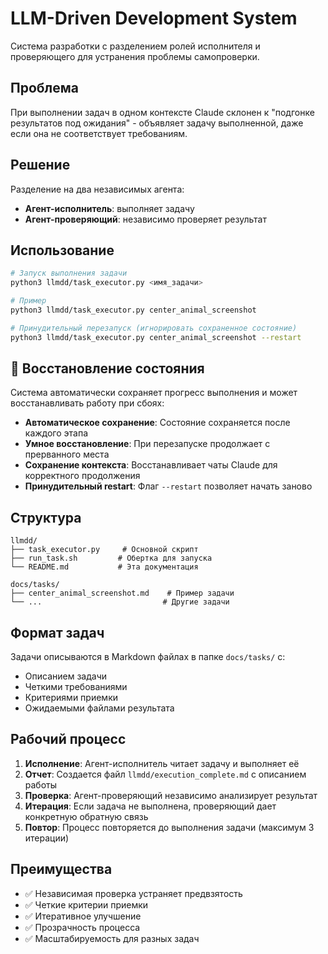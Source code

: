 # LLM-Driven Development System

Система разработки с разделением ролей исполнителя и проверяющего для устранения проблемы самопроверки.

## Проблема
При выполнении задач в одном контексте Claude склонен к "подгонке результатов под ожидания" - объявляет задачу выполненной, даже если она не соответствует требованиям.

## Решение
Разделение на два независимых агента:
- **Агент-исполнитель**: выполняет задачу
- **Агент-проверяющий**: независимо проверяет результат

## Использование

```bash
# Запуск выполнения задачи
python3 llmdd/task_executor.py <имя_задачи>

# Пример
python3 llmdd/task_executor.py center_animal_screenshot

# Принудительный перезапуск (игнорировать сохраненное состояние)
python3 llmdd/task_executor.py center_animal_screenshot --restart
```

## 🔄 Восстановление состояния

Система автоматически сохраняет прогресс выполнения и может восстанавливать работу при сбоях:

- **Автоматическое сохранение**: Состояние сохраняется после каждого этапа
- **Умное восстановление**: При перезапуске продолжает с прерванного места
- **Сохранение контекста**: Восстанавливает чаты Claude для корректного продолжения
- **Принудительный restart**: Флаг `--restart` позволяет начать заново

## Структура

```
llmdd/
├── task_executor.py     # Основной скрипт
├── run_task.sh         # Обертка для запуска
└── README.md           # Эта документация

docs/tasks/
├── center_animal_screenshot.md    # Пример задачи
└── ...                           # Другие задачи
```

## Формат задач

Задачи описываются в Markdown файлах в папке `docs/tasks/` с:
- Описанием задачи
- Четкими требованиями  
- Критериями приемки
- Ожидаемыми файлами результата

## Рабочий процесс

1. **Исполнение**: Агент-исполнитель читает задачу и выполняет её
2. **Отчет**: Создается файл `llmdd/execution_complete.md` с описанием работы
3. **Проверка**: Агент-проверяющий независимо анализирует результат
4. **Итерация**: Если задача не выполнена, проверяющий дает конкретную обратную связь
5. **Повтор**: Процесс повторяется до выполнения задачи (максимум 3 итерации)

## Преимущества

- ✅ Независимая проверка устраняет предвзятость
- ✅ Четкие критерии приемки
- ✅ Итеративное улучшение
- ✅ Прозрачность процесса
- ✅ Масштабируемость для разных задач